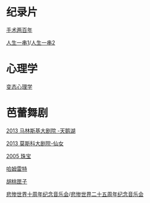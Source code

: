 # 纪录片
[手术两百年](https://pan.baidu.com/s/1l8c2hgXPUxRoo8sFuaua_w)  

[人生一串1]()/[人生一串2]()



# 心理学
[变态心理学](https://pan.baidu.com/s/1WrHLnbbmNbrSWsDGvykFmA)



# 芭蕾舞剧
[2013 马林斯基大剧院 -天鹅湖]()

[2013 莫斯科大剧院-仙女]()

[2005 珠宝]()

[哈姆雷特]()

[胡桃匣子]()

[悲惨世界十周年纪念音乐会]()/[悲惨世界二十五周年纪念音乐会]()
